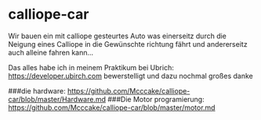 # calliope-car

Wir bauen ein mit calliope gesteurtes Auto was einerseitz durch die Neigung eines Calliope in die Gewünschte 
richtung fährt und andererseitz auch alleine fahren kann...

Das alles habe ich in meinem Praktikum bei Ubrich: https://developer.ubirch.com bewerstelligt 
und dazu nochmal großes danke 


###die hardware:
https://github.com/Mcccake/calliope-car/blob/master/Hardware.md
###Die Motor programierung:
https://github.com/Mcccake/calliope-car/blob/master/motor.md

